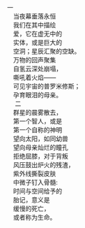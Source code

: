 　一  
　　当夜幕垂落永恒  
　　我们在其中描绘  
　　爱，它在虚无中的  
　　实体，或是巨大的  
　　空洞；星辰汇聚的空缺。  
　　万物的回声聚集  
　　自氢云深处崩塌，  
　　嘶吼着火焰——  
　　可见宇宙的普罗米修斯；  
　　孕育眼泪的母亲。  
　
　二  
　　群星的晨雾散去，  
　　第一个智人，或是  
　　第一个自称的神明  
　　望向太阳，如同幼兽  
　　望向母亲灿烂的瞳孔  
　　拒绝屈膝，对于背叛  
　　风压鼓出炉火的残渣，  
　　紫外线撕裂皮肤  
　　中微子钉入骨髓:  
　　时间与空间给予的  
　　胎记，意义是  
　　缓慢的死亡，  
　　或者称为生命。  
　　